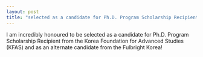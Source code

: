 ```yaml
---
layout: post
title: "selected as a candidate for Ph.D. Program Scholarship Recipient!"
---
```


I am incredibly honoured to be selected as a candidate for Ph.D. Program Scholarship Recipient from the Korea Foundation for Advanced Studies (KFAS) and as an alternate candidate from the Fulbright Korea! 
